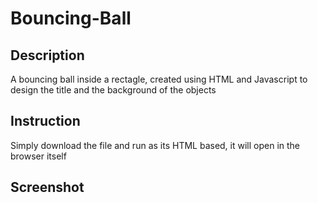# Bouncing-Ball
## Description
A bouncing ball inside a rectagle, created using HTML and Javascript to design the title and the background of the objects
## Instruction
Simply download the file and run as its HTML based, it will open in the browser itself
## Screenshot

